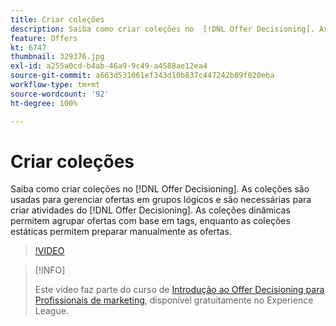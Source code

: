 ```yaml
---
title: Criar coleções
description: Saiba como criar coleções no  [!DNL Offer Decisioning]. As coleções têm regras de qualificação associadas para ajudar você a exibi-las somente para clientes relevantes.
feature: Offers
kt: 6747
thumbnail: 329376.jpg
exl-id: a255a0cd-b4ab-46a9-9c49-a4588ae12ea4
source-git-commit: a663d531061ef343d10b837c447242b89f020eba
workflow-type: tm+mt
source-wordcount: '92'
ht-degree: 100%

---
```


# Criar coleções

Saiba como criar coleções no [!DNL Offer Decisioning]. As coleções são usadas para gerenciar ofertas em grupos lógicos e são necessárias para criar atividades do [!DNL Offer Decisioning]. As coleções dinâmicas permitem agrupar ofertas com base em tags, enquanto as coleções estáticas permitem preparar manualmente as ofertas.

>[!VIDEO](https://video.tv.adobe.com/v/329376?quality=12&learn=on)

>[!INFO]
>
> Este vídeo faz parte do curso de [Introdução ao Offer Decisioning para Profissionais de marketing](https://experienceleague.adobe.com/?recommended=ExperiencePlatform-U-1-2020.1.offerdecisioning), disponível gratuitamente no Experience League.
